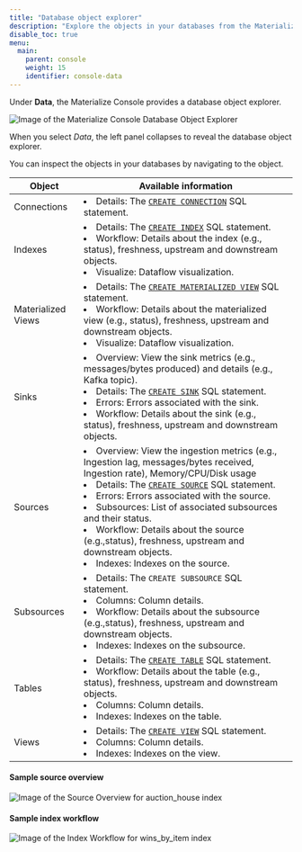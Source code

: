 ```yaml
---
title: "Database object explorer"
description: "Explore the objects in your databases from the Materialize console."
disable_toc: true
menu:
  main:
    parent: console
    weight: 15
    identifier: console-data
---
```


Under **Data**, the Materialize Console
provides a database object explorer.

![Image of the Materialize Console Database Object
Explorer](/images/console/console-data-explorer.png "Materialize Console Database Object Explorer")

<span class="caption">
When you select <em>Data</em>, the left panel collapses to reveal the database
object explorer.
</span>

You can inspect the objects in your databases by navigating to the object.

|Object|Available information|
|---|---|
|Connections|<li>Details: The [`CREATE CONNECTION`](/sql/create-connection/) SQL statement.</li>|
|Indexes|<li>Details: The [`CREATE INDEX`](/sql/create-index/) SQL statement.</li><li>Workflow: Details about the index (e.g., status), freshness, upstream and downstream objects. </li><li>Visualize: Dataflow visualization.</li>|
|Materialized Views|<li>Details: The [`CREATE MATERIALIZED VIEW`](/sql/create-materialized-view/) SQL statement.</li><li>Workflow: Details about the materialized view (e.g., status), freshness, upstream and downstream objects.</li><li>Visualize: Dataflow visualization.</li>|
|Sinks|<li>Overview: View the sink metrics (e.g., messages/bytes produced) and details (e.g., Kafka topic).</li><li>Details: The [`CREATE SINK`](/sql/create-sink/) SQL statement.</li><li>Errors: Errors associated with the sink.</li><li>Workflow: Details about the sink (e.g., status), freshness, upstream and downstream objects.</li>|
|Sources|<li>Overview: View the ingestion metrics (e.g., Ingestion lag, messages/bytes received, Ingestion rate), Memory/CPU/Disk usage</li><li>Details: The [`CREATE SOURCE`](/sql/create-source/) SQL statement.</li><li>Errors: Errors associated with the source.</li><li>Subsources: List of associated subsources and their status.</li><li>Workflow: Details about the source (e.g.,status), freshness, upstream and downstream objects.</li><li>Indexes: Indexes on the source.</li>|
|Subsources|<li>Details: The `CREATE SUBSOURCE` SQL statement.</li><li>Columns: Column details.</li><li>Workflow: Details about the subsource (e.g.,status), freshness, upstream and downstream objects.</li><li>Indexes: Indexes on the subsource.</li>|
|Tables|<li>Details: The [`CREATE TABLE`](/sql/create-table/) SQL statement.</li><li>Workflow: Details about the table (e.g., status), freshness, upstream and downstream objects.</li><li>Columns: Column details.</li><li>Indexes: Indexes on the table.</li>|
|Views|<li>Details: The [`CREATE VIEW`](/sql/create-view/) SQL statement.</li><li>Columns: Column details.</li><li>Indexes: Indexes on the view. </li>|

#### Sample source overview

![Image of the Source Overview for auction_house
index](/images/console/console-data-explorer-source-overview.png "Source Overview for auction_house")

#### Sample index workflow

![Image of the Index Workflow for wins_by_item
index](/images/console/console-data-explorer-index-workflow.png "Index Workflow for wins_by_item index")
